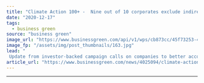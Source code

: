 ```yaml
---
title: "Climate Action 100+ -  Nine out of 10 corporates exclude indirect emissions from climate goals"
date: "2020-12-17"
tags: 
  - business green
source: "business green"
image_url: "https://www.businessgreen.com/api/v1/wps/cb873cc/45f73253-4753-4907-9505-75de55f82571/10/power-station-eggborough-185x114.jpg"
image_fp: "/assets/img/post_thumbnails/163.jpg"
lead: "
 Update from investor-backed campaign calls on companies to better account for their indirect emissions in corporate climate goals ..."
article_url: "https://www.businessgreen.com/news/4025094/climate-action-100-corporates-exclude-indirect-emissions-climate-goals"
---
```


---
